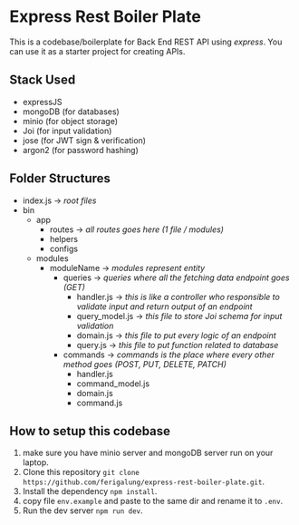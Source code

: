 # Express Rest Boiler Plate

This is a codebase/boilerplate for Back End REST API using *express*. You can use it as a starter project for creating APIs.

## Stack Used

- expressJS
- mongoDB (for databases)
- minio (for object storage)
- Joi (for input validation)
- jose (for JWT sign & verification)
- argon2 (for password hashing)

## Folder Structures

- index.js -> _root files_
- bin
  - app
    - routes -> _all routes goes here (1 file / modules)_
    - helpers
    - configs
  - modules
    - moduleName -> _modules represent entity_
      - queries -> _queries where all the fetching data endpoint goes (GET)_
        - handler.js -> _this is like a controller who responsible to validate input and return output of an endpoint_
        - query_model.js -> _this file to store Joi schema for input validation_
        - domain.js -> _this file to put every logic of an endpoint_
        - query.js -> _this file to put function related to database_
      - commands -> _commands is the place where every other method goes (POST, PUT, DELETE, PATCH)_
        - handler.js
        - command_model.js
        - domain.js
        - command.js
        
## How to setup this codebase

1. make sure you have minio server and mongoDB server run on your laptop.
2. Clone this repository ``git clone https://github.com/ferigalung/express-rest-boiler-plate.git``.
3. Install the dependency ``npm install``.
4. copy file ``env.example`` and paste to the same dir and rename it to ``.env``.
5. Run the dev server ``npm run dev``.
